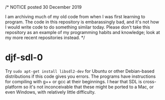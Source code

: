 /*
NOTICE posted 30 December 2019

I am archiving much of my old code from when I was first learning to program.
The code in this repository is embarassingly bad, and it's not how I would
write code to do something similar today. Please don't take this repository
as an example of my programming habits and knowledge; look at my more recent
repositories instead.
*/

# djf-sdl-0
Try `sudo apt-get install libsdl2-dev` for Ubuntu or other Debian-based distributions if this code gives you errors. The programs
have instructions for compiling with g++ or gcc at their beginnings. I hear that SDL is cross-platform so it's not inconceivable
that these might be ported to a Mac, or even Windows, with relatively little difficulty.
